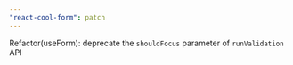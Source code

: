 ```yaml
---
"react-cool-form": patch
---
```


Refactor(useForm): deprecate the `shouldFocus` parameter of `runValidation` API
